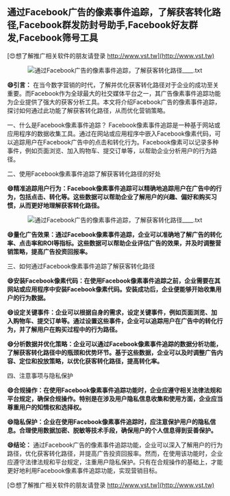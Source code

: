 ## **通过Facebook广告的像素事件追踪，了解获客转化路径,Facebook群发防封号助手,Facebook好友群发,Facebook筛号工具**

[😍想了解推广相关软件的朋友请登录 http://www.vst.tw](http://www.vst.tw)

 <center><img src="https://vst.tw/MP4/tuiguang/png/3.png" alt="通过Facebook广告的像素事件追踪，了解获客转化路径____.txt"></center>

**😄引言：**
在当今数字营销的时代，了解并优化获客转化路径对于企业的成功至关重要。而Facebook作为全球最大的社交媒体平台之一，其广告像素事件追踪功能为企业提供了强大的获客分析工具。本文将介绍Facebook广告的像素事件追踪，探讨如何通过此功能了解获客转化路径，从而优化营销策略。

一、什么是Facebook像素事件追踪？
Facebook像素事件追踪是一种基于网站或应用程序的数据收集工具。通过在网站或应用程序中嵌入Facebook像素代码，可以追踪用户在Facebook广告中的点击和转化行为。Facebook像素可以记录多种事件，例如页面浏览、加入购物车、提交订单等，以帮助企业分析用户的行为路径。

二、使用Facebook像素事件追踪了解获客转化路径的好处

**😄精准追踪用户行为：Facebook像素事件追踪可以精确地追踪用户在广告中的行为，包括点击、转化等。这些数据可以帮助企业了解用户的兴趣、偏好和购买习惯，从而更好地理解获客转化路径。**

 <center><img src="https://vst.tw/MP4/tuiguang/png/7.png" alt="通过Facebook广告的像素事件追踪，了解获客转化路径____.txt"></center>

**😄量化广告效果：通过Facebook像素事件追踪，企业可以准确地了解广告的转化率、点击率和ROI等指标。这些数据可以帮助企业评估广告的效果，并及时调整营销策略，提高广告投资回报率。**

三、如何通过Facebook像素事件追踪了解获客转化路径

**😄安装Facebook像素代码：在使用Facebook像素事件追踪之前，企业需要在其网站或应用程序中安装Facebook像素代码。安装成功后，企业便能够开始收集用户的行为数据。**

**😄设定关键事件：企业可以根据自身的需求，设定关键事件，例如页面浏览、加入购物车、提交订单等。通过设置这些事件，企业可以追踪用户在广告中的转化行为，并了解用户在购买过程中的行为路径。**

**😄分析数据并优化策略：企业可以通过Facebook像素事件追踪的数据分析功能，了解获客转化路径中的瓶颈和优势环节。基于这些数据，企业可以及时调整广告内容、定位和投放策略，以优化获客转化路径，提高转化率。**

四、注意事项与隐私保护

**😄合规操作：在使用Facebook像素事件追踪功能时，企业应遵守相关法律法规和平台规定，确保合规操作。特别是在涉及用户隐私信息收集和使用方面，企业应当尊重用户的知情权和选择权。**

**😄隐私保护：企业在使用Facebook像素事件追踪时，应注意保护用户的隐私信息。合理使用数据加密、脱敏等技术手段，确保用户的个人信息得到妥善保护。**

**😄结论：**
通过Facebook广告的像素事件追踪功能，企业可以深入了解用户的行为路径，优化获客转化路径，并提高广告投资回报率。然而，在使用该功能时，企业应遵守法律法规和平台规定，注重用户隐私保护。只有在合规操作的基础上，才能更好地利用Facebook像素事件追踪功能，实现营销目标。

[😍想了解推广相关软件的朋友请登录 http://www.vst.tw](http://www.vst.tw)



